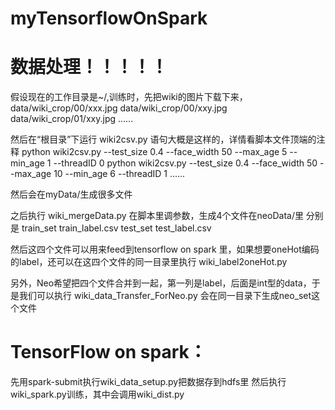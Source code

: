 # myTensorflowOnSpark

# 数据处理！！！！！
假设现在的工作目录是~/,训练时，先把wiki的图片下载下来，
data/wiki_crop/00/xxx.jpg
data/wiki_crop/00/xxy.jpg
data/wiki_crop/01/xxy.jpg
......

然后在“根目录”下运行
wiki2csv.py
语句大概是这样的，详情看脚本文件顶端的注释
python wiki2csv.py --test_size 0.4 --face_width 50 --max_age 5 --min_age 1 --threadID 0
python wiki2csv.py --test_size 0.4 --face_width 50 --max_age 10 --min_age 6 --threadID 1
......

然后会在myData/生成很多文件

之后执行
wiki_mergeData.py
在脚本里调参数，生成4个文件在neoData/里
分别是
train_set
train_label.csv
test_set
test_label.csv

然后这四个文件可以用来feed到tensorflow on spark 里，如果想要oneHot编码的label，还可以在这四个文件的同一目录里执行
wiki_label2oneHot.py

另外，Neo希望把四个文件合并到一起，第一列是label，后面是int型的data，于是我们可以执行
wiki_data_Transfer_ForNeo.py
会在同一目录下生成neo_set这个文件






# TensorFlow on spark：
先用spark-submit执行wiki_data_setup.py把数据存到hdfs里
然后执行wiki_spark.py训练，其中会调用wiki_dist.py

